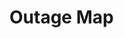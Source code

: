 # Outage Map

<style type="text/css">
#map {
    width: 400px;
    height: 400px;
    margin: 0;
}
</style>

<div id="map"></div>

<script type="text/javascript">
  document.addEventListener("DOMContentLoaded", function() {
    var mymap = L.map('map').setView([51.505, -0.09], 13);

    L.tileLayer('https://api.mapbox.com/styles/v1/{id}/tiles/{z}/{x}/{y}?access_token={accessToken}', {
      attribution: 'Map data &copy; <a href="https://www.openstreetmap.org/copyright">OpenStreetMap</a> contributors, Imagery © <a href="https://www.mapbox.com/">Mapbox</a>',
      maxZoom: 18,
      id: 'mapbox/streets-v11',
      tileSize: 512,
      zoomOffset: -1,
      accessToken: 'pk.eyJ1IjoiZW5lcmd5dmlzIiwiYSI6ImNrbjR2aWo4azBsaHEycHM5dHByZzFnZW8ifQ.MyLCIQqHnNHQFWJQqs-j4w'
    }).addTo(mymap);
  })
</script>